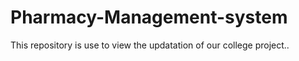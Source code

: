 # Pharmacy-Management-system
This repository is use to view the updatation of our college project.. 
